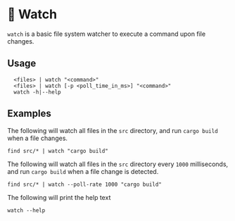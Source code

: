 # :eyes: Watch

`watch` is a basic file system watcher to execute a command upon file changes.

## Usage 

```
  <files> | watch "<command>"
  <files> | watch [-p <poll_time_in_ms>] "<command>"
  watch -h|--help
```

## Examples

The following will watch all files in the `src` directory, and run `cargo build` when a file changes.

```shell
find src/* | watch "cargo build"
```

The following will watch all files in the `src` directory every `1000` milliseconds, and run `cargo build` when a file change is detected.

```shell
find src/* | watch --poll-rate 1000 "cargo build"
```

The following will print the help text

```shell
watch --help
```